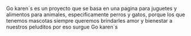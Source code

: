 Go karen´s es un proyecto que se basa en una pagina para juguetes y alimentos para animales, especificamente perros y gatos, porque los que tenemos mascotas siempre queremos brindarles amor y bienestar a nuestros peluditos por eso surgue Go karen´s
